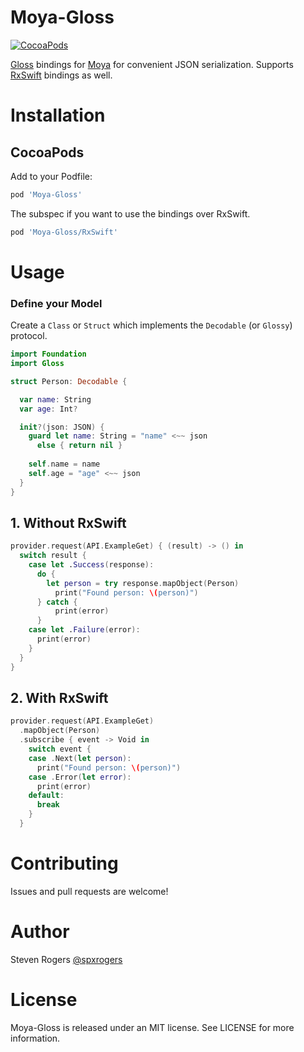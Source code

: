 Moya-Gloss
============
[![CocoaPods](https://img.shields.io/cocoapods/v/Moya-Gloss.svg)](https://github.com/spxrogers/Moya-Gloss)

[Gloss](https://github.com/hkellaway/Gloss) bindings for [Moya](https://github.com/Moya/Moya) for convenient JSON serialization.
Supports [RxSwift](https://github.com/ReactiveX/RxSwift/) bindings as well.

# Installation

## CocoaPods

Add to your Podfile:
```ruby
pod 'Moya-Gloss'
```

The subspec if you want to use the bindings over RxSwift.

```ruby
pod 'Moya-Gloss/RxSwift'
```

# Usage

### Define your Model
Create a `Class` or `Struct` which implements the `Decodable` (or `Glossy`) protocol.

```swift
import Foundation
import Gloss

struct Person: Decodable {

  var name: String
  var age: Int?

  init?(json: JSON) {
    guard let name: String = "name" <~~ json
      else { return nil }
    
    self.name = name
    self.age = "age" <~~ json
  }
}
```

## 1. Without RxSwift


```swift
provider.request(API.ExampleGet) { (result) -> () in
  switch result {
    case let .Success(response):
      do {
        let person = try response.mapObject(Person)
          print("Found person: \(person)")
      } catch {
          print(error)
      }
    case let .Failure(error):
      print(error)
    }
  }
}
```

## 2. With RxSwift

```swift
provider.request(API.ExampleGet)
  .mapObject(Person)
  .subscribe { event -> Void in
    switch event {
    case .Next(let person):
      print("Found person: \(person)")
    case .Error(let error):
      print(error)
    default:
      break
    }
  }
```

# Contributing

Issues and pull requests are welcome!

# Author

Steven Rogers [@spxrogers](https://twitter.com/spxrogers)

# License

Moya-Gloss is released under an MIT license. See LICENSE for more information.

